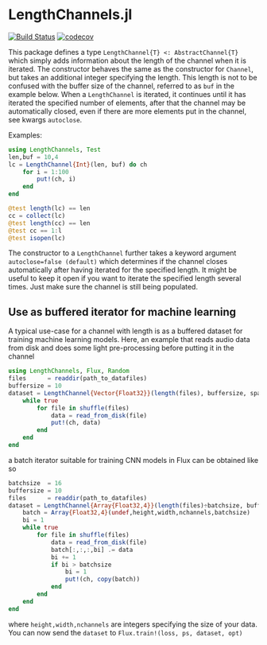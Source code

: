 # LengthChannels.jl

[![Build Status](https://travis-ci.org/baggepinnen/LengthChannels.jl.svg?branch=master)](https://travis-ci.org/baggepinnen/LengthChannels.jl)
[![codecov](https://codecov.io/gh/baggepinnen/LengthChannels.jl/branch/master/graph/badge.svg)](https://codecov.io/gh/baggepinnen/LengthChannels.jl)

This package defines a type `LengthChannel{T} <: AbstractChannel{T}` which simply adds information about the length of the channel when it is iterated. The constructor behaves the same as the constructor for `Channel`, but takes an additional integer specifying the length. This length is not to be confused with the buffer size of the channel, referred to as `buf` in the example below. When a `LengthChannel` is iterated, it continues until it has iterated the specified number of elements, after that the channel may be automatically closed, even if there are more elements put in the channel, see kwargs `autoclose`.

Examples:

```julia
using LengthChannels, Test
len,buf = 10,4
lc = LengthChannel{Int}(len, buf) do ch
    for i = 1:100
        put!(ch, i)
    end
end

@test length(lc) == len
cc = collect(lc)
@test length(cc) == len
@test cc == 1:l
@test isopen(lc)
```

The constructor to a `LengthChannel` further takes a keyword argument `autoclose=false (default)` which determines if the channel closes automatically after having iterated for the specified length. It might be useful to keep it open if you want to iterate the specified length several times. Just make sure the channel is still being populated.



## Use as buffered iterator for machine learning
A typical use-case for a channel with length is as a buffered dataset for training machine learning models. Here, an example that reads audio data from disk and does some light pre-processing before putting it in the channel
```julia
using LengthChannels, Flux, Random
files      = readdir(path_to_datafiles)
buffersize = 10
dataset = LengthChannel{Vector{Float32}}(length(files), buffersize, spawn=true) do ch
    while true
        for file in shuffle(files)
            data = read_from_disk(file)
            put!(ch, data)
        end
    end
end
```
a batch iterator suitable for training CNN models in Flux can be obtained like so
```julia
batchsize  = 16
buffersize = 10
files      = readdir(path_to_datafiles)
dataset = LengthChannel{Array{Float32,4}}(length(files)÷batchsize, buffersize, spawn=true) do ch
    batch = Array{Float32,4}(undef,height,width,nchannels,batchsize)
    bi = 1
    while true
        for file in shuffle(files)
            data = read_from_disk(file)
            batch[:,:,:,bi] .= data
            bi += 1
            if bi > batchsize
                bi = 1
                put!(ch, copy(batch))
            end
        end
    end
end
```
where `height,width,nchannels` are integers specifying the size of your data.
You can now send the `dataset` to `Flux.train!(loss, ps, dataset, opt)`
